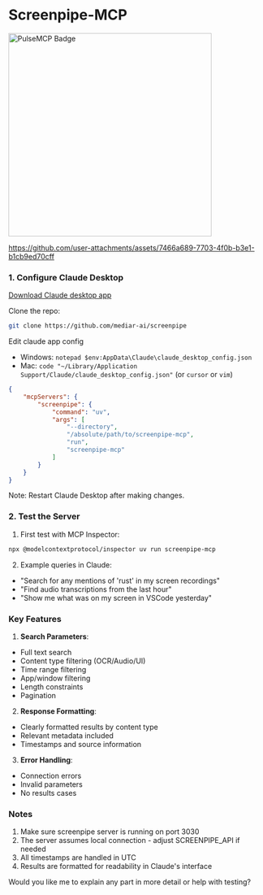 <h1>Screenpipe-MCP</h1>
<a href="https://www.pulsemcp.com/servers/tadasant-stability-ai"><img src="https://www.pulsemcp.com/badge/top-pick/tadasant-stability-ai" width="400" alt="PulseMCP Badge"></a>

<br/>

https://github.com/user-attachments/assets/7466a689-7703-4f0b-b3e1-b1cb9ed70cff


### 1. Configure Claude Desktop

[Download Claude desktop app ](https://claude.ai/download)

Clone the repo: 

```bash
git clone https://github.com/mediar-ai/screenpipe
```

Edit claude app config

- Windows: `notepad $env:AppData\Claude\claude_desktop_config.json`
- Mac: `code "~/Library/Application Support/Claude/claude_desktop_config.json"` (or `cursor` or `vim`)

```json
{
    "mcpServers": {
        "screenpipe": {
            "command": "uv",
            "args": [
                "--directory",
                "/absolute/path/to/screenpipe-mcp",
                "run",
                "screenpipe-mcp"
            ]
        }
    }
}
```
Note: Restart Claude Desktop after making changes.


### 2. Test the Server

1. First test with MCP Inspector:
```bash
npx @modelcontextprotocol/inspector uv run screenpipe-mcp
```

2. Example queries in Claude:
- "Search for any mentions of 'rust' in my screen recordings"
- "Find audio transcriptions from the last hour"
- "Show me what was on my screen in VSCode yesterday"

### Key Features

1. **Search Parameters**:
- Full text search
- Content type filtering (OCR/Audio/UI)
- Time range filtering
- App/window filtering
- Length constraints
- Pagination

2. **Response Formatting**:
- Clearly formatted results by content type
- Relevant metadata included
- Timestamps and source information

3. **Error Handling**:
- Connection errors
- Invalid parameters
- No results cases

### Notes

1. Make sure screenpipe server is running on port 3030
2. The server assumes local connection - adjust SCREENPIPE_API if needed
3. All timestamps are handled in UTC
4. Results are formatted for readability in Claude's interface

Would you like me to explain any part in more detail or help with testing?
